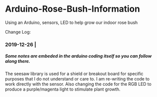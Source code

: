 # Arduino-Rose-Bush-Information
Using an Arduino, sensors, LED to help grow our indoor rose bush

Change Log:

### 2019-12-26 |
##### Some notes are embeded in the arduino coding itself so you can follow along there.
The seesaw library is used for a shield or breakout board for specific purposes that I do not understand or care to. 
I am re-writing the code to work directly with the sensor. Also changing the code for the RGB LED to produce a purple/magenta light to stimulate plant growth.
